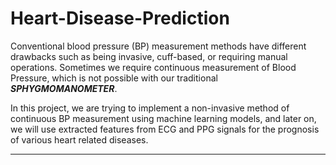 # Heart-Disease-Prediction

<p>Conventional blood pressure (BP) measurement methods have different drawbacks such as being invasive, cuff-based, or requiring manual operations. 
Sometimes we require continuous measurement of Blood Pressure, which is not possible with our traditional <strong><i>SPHYGMOMANOMETER</i></strong>.</p>
In this project, we are trying to implement a non-invasive method of continuous BP measurement using  machine learning models, and later on, we will use extracted features from ECG and PPG signals for the prognosis of various heart related diseases.

___
